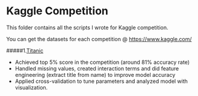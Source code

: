 Kaggle Competition
==============

This folder contains all the scripts I wrote for Kaggle competition.

You can get the datasets for each competition @ https://www.kaggle.com/


#####1.[Titanic](https://www.kaggle.com/c/titanic-gettingStarted)
  - Achieved top 5% score in the competition (around 81% accuracy rate)
  - Handled missing values, created interaction terms and did feature engineering (extract title from name) to improve model  accuracy
  - Applied cross-validation to tune parameters and analyzed model with visualization.
  
